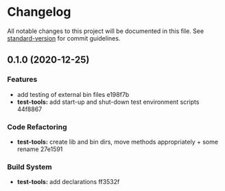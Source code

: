 # Changelog

All notable changes to this project will be documented in this file. See [standard-version](https://github.com/conventional-changelog/standard-version) for commit guidelines.

## 0.1.0 (2020-12-25)


### Features

* add testing of external bin files e198f7b
* **test-tools:** add start-up and shut-down test environment scripts 44f8867


### Code Refactoring

* **test-tools:** create lib and bin dirs, move methods appropriately + some rename 27e1591


### Build System

* **test-tools:** add declarations ff3532f
